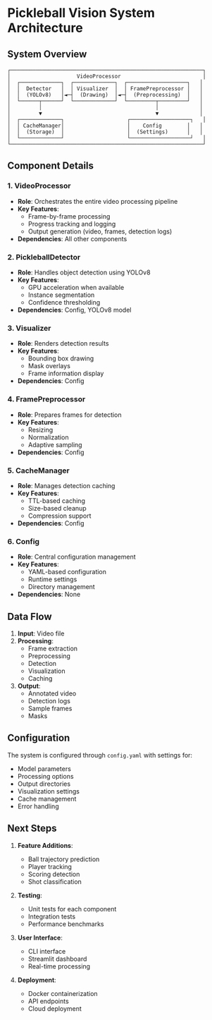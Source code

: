 # Pickleball Vision System Architecture

## System Overview

```ascii
┌─────────────────────────────────────────────────────────────┐
│                     VideoProcessor                          │
│  ┌─────────────┐  ┌─────────────┐  ┌───────────────────┐   │
│  │  Detector   │  │ Visualizer  │  │ FramePreprocessor │   │
│  │  (YOLOv8)   │◄─┤  (Drawing)  │◄─┤  (Preprocessing)  │   │
│  └──────┬──────┘  └─────────────┘  └─────────┬─────────┘   │
│         │                                    │             │
│         ▼                                    ▼             │
│  ┌─────────────┐                    ┌───────────────────┐   │
│  │ CacheManager│                    │    Config        │   │
│  │  (Storage)  │                    │  (Settings)      │   │
│  └─────────────┘                    └───────────────────┘   │
└─────────────────────────────────────────────────────────────┘
```

## Component Details

### 1. VideoProcessor
- **Role**: Orchestrates the entire video processing pipeline
- **Key Features**:
  - Frame-by-frame processing
  - Progress tracking and logging
  - Output generation (video, frames, detection logs)
- **Dependencies**: All other components

### 2. PickleballDetector
- **Role**: Handles object detection using YOLOv8
- **Key Features**:
  - GPU acceleration when available
  - Instance segmentation
  - Confidence thresholding
- **Dependencies**: Config, YOLOv8 model

### 3. Visualizer
- **Role**: Renders detection results
- **Key Features**:
  - Bounding box drawing
  - Mask overlays
  - Frame information display
- **Dependencies**: Config

### 4. FramePreprocessor
- **Role**: Prepares frames for detection
- **Key Features**:
  - Resizing
  - Normalization
  - Adaptive sampling
- **Dependencies**: Config

### 5. CacheManager
- **Role**: Manages detection caching
- **Key Features**:
  - TTL-based caching
  - Size-based cleanup
  - Compression support
- **Dependencies**: Config

### 6. Config
- **Role**: Central configuration management
- **Key Features**:
  - YAML-based configuration
  - Runtime settings
  - Directory management
- **Dependencies**: None

## Data Flow

1. **Input**: Video file
2. **Processing**:
   - Frame extraction
   - Preprocessing
   - Detection
   - Visualization
   - Caching
3. **Output**:
   - Annotated video
   - Detection logs
   - Sample frames
   - Masks

## Configuration

The system is configured through `config.yaml` with settings for:
- Model parameters
- Processing options
- Output directories
- Visualization settings
- Cache management
- Error handling

## Next Steps

1. **Feature Additions**:
   - Ball trajectory prediction
   - Player tracking
   - Scoring detection
   - Shot classification

2. **Testing**:
   - Unit tests for each component
   - Integration tests
   - Performance benchmarks

3. **User Interface**:
   - CLI interface
   - Streamlit dashboard
   - Real-time processing

4. **Deployment**:
   - Docker containerization
   - API endpoints
   - Cloud deployment 